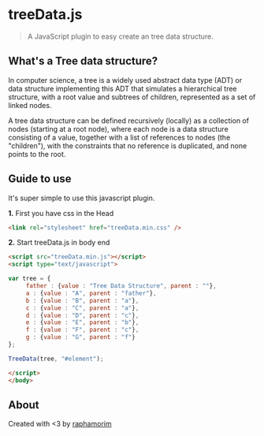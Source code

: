 # treeData.js

> A JavaScript plugin to easy create an tree data structure.

## What's a Tree data structure?

In computer science, a tree is a widely used abstract data type (ADT) or data structure implementing this ADT that simulates a hierarchical tree structure, with a root value and subtrees of children, represented as a set of linked nodes.

A tree data structure can be defined recursively (locally) as a collection of nodes (starting at a root node), where each node is a data structure consisting of a value, together with a list of references to nodes (the "children"), with the constraints that no reference is duplicated, and none points to the root.

## Guide to use

It's super simple to use this javascript plugin.

**1.** First you have css in the Head

```html
<link rel="stylesheet" href="treeData.min.css" />
```

**2.** Start treeData.js in body end

```html
<script src="treeData.min.js"></script>
<script type="text/javascript"> 

var tree = {
     father : {value : "Tree Data Structure", parent : ""},
     a : {value : "A", parent : "father"},
     b : {value : "B", parent : "a"},
     c : {value : "C", parent : "a"},
     d : {value : "D", parent : "c"},
     e : {value : "E", parent : "b"},
     f : {value : "F", parent : "c"},
     g : {value : "G", parent : "f"}
};

TreeData(tree, "#element");

</script>
</body>
```

## About

Created with <3 by [raphamorim](http://github.com/raphamorim)
